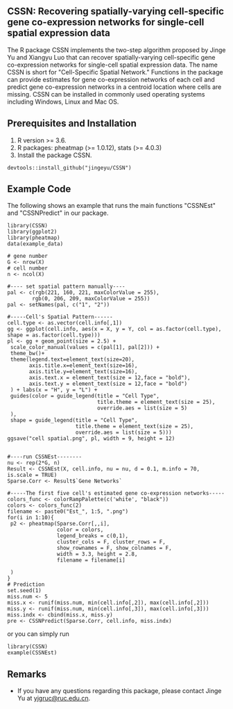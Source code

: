 ## CSSN: Recovering spatially-varying cell-specific gene co-expression networks for single-cell spatial expression data

The R package CSSN implements the two-step algorithm proposed by Jinge Yu and Xiangyu Luo that can recover spatially-varying cell-specific gene co-expression networks for single-cell spatial expression data. The name CSSN is short for "Cell-Specific Spatial Network." Functions in the package can provide estimates for gene co-expression networks of each cell and predict gene co-expression networks in a centroid location where cells are missing. CSSN can be installed in commonly used operating systems including Windows, Linux and Mac OS. 


## Prerequisites and Installation

1. R version >= 3.6.
2. R packages: pheatmap (>= 1.0.12), stats (>= 4.0.3)
3. Install the package CSSN.

```
devtools::install_github("jingeyu/CSSN")
```


## Example Code
The following shows an example that runs the main functions "CSSNEst" and "CSSNPredict" in our package. 

``` {r, eval=FALSE}
library(CSSN)
library(ggplot2)
library(pheatmap)
data(example_data)

# gene number
G <- nrow(X)
# cell number
n <- ncol(X)

#---- set spatial pattern manually----
pal <- c(rgb(221, 160, 221, maxColorValue = 255), 
        rgb(0, 206, 209, maxColorValue = 255))
pal <- setNames(pal, c("1", "2"))

#-----Cell's Spatial Pattern------
cell.type <- as.vector(cell.info[,1])
gg <- ggplot(cell.info, aes(x = X, y = Y, col = as.factor(cell.type), shape = as.factor(cell.type)))
pl <- gg + geom_point(size = 2.5) +
 scale_color_manual(values = c(pal[1], pal[2])) +
 theme_bw()+
 theme(legend.text=element_text(size=20),
       axis.title.x=element_text(size=16),
       axis.title.y=element_text(size=16),
       axis.text.x = element_text(size = 12,face = "bold"),
       axis.text.y = element_text(size = 12,face = "bold")
 ) + labs(x = "H", y = "L") +
 guides(color = guide_legend(title = "Cell Type",
                             title.theme = element_text(size = 25),
                             override.aes = list(size = 5)
 ),
 shape = guide_legend(title = "Cell Type",
                      title.theme = element_text(size = 25),
                      override.aes = list(size = 5)))
ggsave("cell spatial.png", pl, width = 9, height = 12)


#----run CSSNEst--------
nu <- rep(2*G, n)
Result <- CSSNEst(X, cell.info, nu = nu, d = 0.1, m.info = 70, is.scale = TRUE)
Sparse.Corr <- Result$`Gene Networks`

#-----The first five cell's estimated gene co-expression networks-----
colors_func <- colorRampPalette(c('white', "black"))
colors <- colors_func(2)
filename <- paste0("Est_", 1:5, ".png")
for(i in 1:10){
 p2 <- pheatmap(Sparse.Corr[,,i],
                color = colors,
                legend_breaks = c(0,1),
                cluster_cols = F, cluster_rows = F,
                show_rownames = F, show_colnames = F,
                width = 3.3, height = 2.8,
                filename = filename[i]
                
 )
}
# Prediction
set.seed(1)
miss.num <- 5
miss.x <- runif(miss.num, min(cell.info[,2]), max(cell.info[,2]))
miss.y <- runif(miss.num, min(cell.info[,3]), max(cell.info[,3]))
miss.indx <- cbind(miss.x, miss.y)
pre <- CSSNPredict(Sparse.Corr, cell.info, miss.indx)
```
or you can simply run
``` {r, eval=FALSE}
library(CSSN)
example(CSSNEst)
```

## Remarks
* If you have any questions regarding this package, please contact Jinge Yu at yjgruc@ruc.edu.cn.

